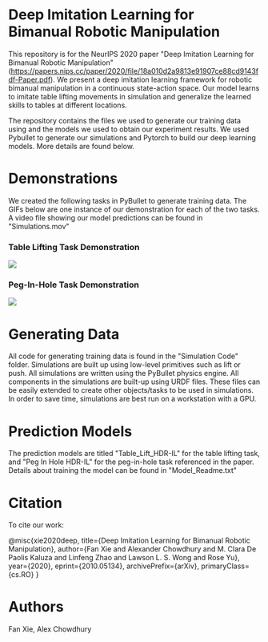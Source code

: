 

# Deep Imitation Learning for Bimanual Robotic Manipulation


This repository is for the NeurIPS 2020 paper "Deep Imitation Learning for Bimanual Robotic Manipulation" (https://papers.nips.cc/paper/2020/file/18a010d2a9813e91907ce88cd9143fdf-Paper.pdf). We present a deep imitation learning framework for robotic bimanual manipulation in a continuous state-action space. Our model learns to imitate table lifting movements in simulation and generalize the learned skills to tables at different locations.

The repository contains the files we used to generate our training data using and the models we used to obtain our experiment results. We used Pybullet to generate our simulations and Pytorch to build our deep learning models. More details are found below.


# Demonstrations
We created the following tasks in PyBullet to generate training data. The GIFs below are one instance of our demonstration for each of the two tasks. A video file showing our model predictions can be found in "Simulations.mov"

### Table Lifting Task Demonstration                                               

![](https://github.com/Rose-STL-Lab/HDR-IL/blob/master/table_lift.gif)       

### Peg-In-Hole Task Demonstration  

![](https://github.com/Rose-STL-Lab/HDR-IL/blob/master/ped_in_hole.gif)      




# Generating Data

All code for generating training data is found in the "Simulation Code" folder. Simulations are built up using low-level primitives such as lift or push. All simulations are written using the PyBullet physics engine. All components in the simulations are built-up using URDF files. These files can be easily extended to create other objects/tasks to be used in simulations. In order to save time, simulations are best run on a workstation with a GPU.

# Prediction Models
The prediction models are titled "Table_Lift_HDR-IL" for the table lifting task, and "Peg In Hole HDR-IL" for the peg-in-hole task referenced in the paper. Details about training the model can be found in "Model_Readme.txt"

# Citation
To cite our work:

@misc{xie2020deep,
      title={Deep Imitation Learning for Bimanual Robotic Manipulation}, 
      author={Fan Xie and Alexander Chowdhury and M. Clara De Paolis Kaluza and Linfeng Zhao and Lawson L. S. Wong and Rose Yu},
      year={2020},
      eprint={2010.05134},
      archivePrefix={arXiv},
      primaryClass={cs.RO}
}


# Authors

Fan Xie,
Alex Chowdhury









